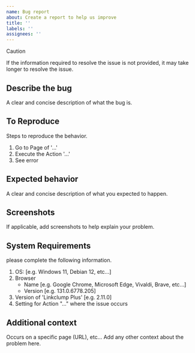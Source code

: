 ```yaml
---
name: Bug report
about: Create a report to help us improve
title: ''
labels: ''
assignees: ''
---
```


> [!CAUTION]
> If the information required to resolve the issue is not provided, it may take longer to resolve the issue.

## Describe the bug

A clear and concise description of what the bug is.

## To Reproduce

Steps to reproduce the behavior.

1. Go to Page of '...'
2. Execute the Action '...'
3. See error

## Expected behavior

A clear and concise description of what you expected to happen.

## Screenshots

If applicable, add screenshots to help explain your problem.

## System Requirements

please complete the following information.

 1. OS: [e.g. Windows 11, Debian 12, etc...]
 2. Browser
 	- Name [e.g. Google Chrome, Microsoft Edge, Vivaldi, Brave, etc...]
	- Version [e.g. 131.0.6778.205]
3. Version of 'Linkclump Plus' [e.g. 2.11.0]
4. Setting for Action "..." where the issue occurs

## Additional context

Occurs on a specific page (URL), etc... Add any other context about the problem here.
